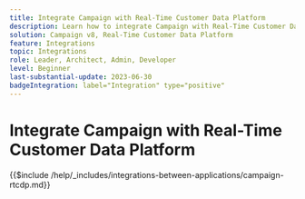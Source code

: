 ```yaml
---
title: Integrate Campaign with Real-Time Customer Data Platform 
description: Learn how to integrate Campaign with Real-Time Customer Data Platform.
solution: Campaign v8, Real-Time Customer Data Platform
feature: Integrations
topic: Integrations
role: Leader, Architect, Admin, Developer
level: Beginner
last-substantial-update: 2023-06-30
badgeIntegration: label="Integration" type="positive"
---
```


# Integrate Campaign with Real-Time Customer Data Platform

{{$include /help/_includes/integrations-between-applications/campaign-rtcdp.md}}
